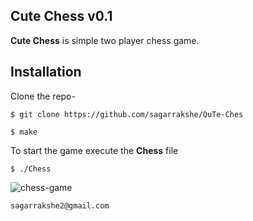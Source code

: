 ## Cute Chess v0.1

**Cute Chess** is simple two player chess game.

## Installation

Clone the repo-

    $ git clone https://github.com/sagarrakshe/QuTe-Ches
    
    $ make

To start the game execute the **Chess** file
    
    $ ./Chess

![chess-game](https://raw.github.com/sagarrakshe/QuTe-Chess/master/Images/chess-game.png)

`sagarrakshe2@gmail.com`